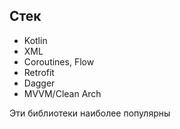 ## Стек
* Kotlin
* XML
* Coroutines, Flow
* Retrofit
* Dagger
* MVVM/Clean Arch

Эти библиотеки наиболее популярны
